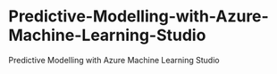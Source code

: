 # Predictive-Modelling-with-Azure-Machine-Learning-Studio
Predictive Modelling with Azure Machine Learning Studio
